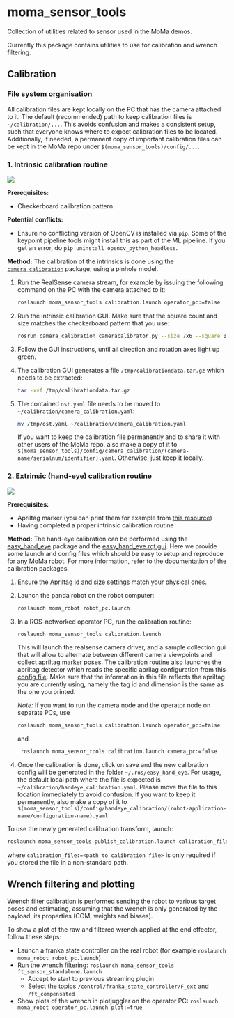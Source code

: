 # moma_sensor_tools

Collection of utilities related to sensor used in the MoMa demos.


Currently this package contains utilities to use for calibration and wrench filtering.

## Calibration

### File system organisation

All calibration files are kept locally on the PC that has the camera attached to it. The default (recommended) path to keep calibration files is `~/calibration/...`. This avoids confusion and makes a consistent setup, such that everyone knows where to expect calibration files to be located. Additionally, if needed, a permanent copy of important calibration files can be kept in the MoMa repo under `$(moma_sensor_tools)/config/...`.

### 1. Intrinsic calibration routine

![](https://i.ytimg.com/vi/yAYqt3RpT6c/maxresdefault.jpg)

**Prerequisites:**
- Checkerboard calibration pattern

**Potential conflicts:**
- Ensure no conflicting version of OpenCV is installed via `pip`. Some of the keypoint pipeline tools might install this as part of the ML pipeline. If you get an error, do `pip uninstall opencv_python_headless`.

**Method:**
The calibration of the intrinsics is done using the [`camera_calibration`](http://wiki.ros.org/camera_calibration) package, using a pinhole model.

1. Run the RealSense camera stream, for example by issuing the following command on the PC with the camera attached to it:
   ```bash
   roslaunch moma_sensor_tools calibration.launch operator_pc:=false
   ```
2. Run the intrinsic calibration GUI. Make sure that the square count and size matches the checkerboard pattern that you use:
   ```bash
   rosrun camera_calibration cameracalibrator.py --size 7x6 --square 0.07 image:=/hand_eye/color/image_raw camera:=/hand_eye/color --no-service-check
   ```
3. Follow the GUI instructions, until all direction and rotation axes light up green.
4. The calibration GUI generates a file `/tmp/calibrationdata.tar.gz` which needs to be extracted:
   ```bash
   tar -xvf /tmp/calibrationdata.tar.gz
   ```

5. The contained `ost.yaml` file needs to be moved to `~/calibration/camera_calibration.yaml`:
   ```bash
   mv /tmp/ost.yaml ~/calibration/camera_calibration.yaml
   ```
   If you want to keep the calibration file permanently and to share it with other users of the MoMa repo, also make a copy of it to `$(moma_sensor_tools)/config/camera_calibration/(camera-name/serialnum/identifier).yaml`. Otherwise, just keep it locally.

### 2. Extrinsic (hand-eye) calibration routine

![](https://github.com/IFL-CAMP/easy_handeye/raw/master/docs/img/eye_on_hand_aruco_pic.png)

**Prerequisites:**
- Apriltag marker (you can print them for example from [this resource](resources/apriltags_36h11_1-50.pdf))
- Having completed a proper intrinsic calibration routine

**Method:**
The hand-eye calibration can be performed using the [easy_hand_eye](https://github.com/IFL-CAMP/easy_handeye) package and the [easy_hand_eye rqt gui](https://github.com/IFL-CAMP/easy_handeye/tree/master/rqt_easy_handeye). Here we provide some launch and config files which should be easy to setup and reproduce for any MoMa robot. For more information, refer to the documentation of the calibration packages.  

1. Ensure the [Apriltag id and size settings](config/handeye_calibration/apriltags.yaml) match your physical ones.
2. Launch the panda robot on the robot computer:
    ```bash
    roslaunch moma_robot robot_pc.launch
    ```
3. In a ROS-networked operator PC, run the calibration routine:
    ```bash
    roslaunch moma_sensor_tools calibration.launch 
    ```
    This will launch the realsense camera driver, and a sample collection gui that will allow to alternate between different camera viewpoints and collect apriltag marker poses. The calibration routine also launches the apriltag detector which reads the specific aprilag configuration from this [config file](config/handeye_calibration/apriltags.yaml). Make sure that the information in this file reflects the apriltag you are currently using, namely the tag id and dimension is the same as the one you printed.

    *Note:* If you want to run the camera node and the operator node on separate PCs, use
    ```bash
    roslaunch moma_sensor_tools calibration.launch operator_pc:=false
    ```
   and
   ```bash
    roslaunch moma_sensor_tools calibration.launch camera_pc:=false
    ```
4. Once the calibration is done, click on save and the new calibration config will be generated in the folder `~/.ros/easy_hand_eye`. For usage, the default local path where the file is expected is `~/calibration/handeye_calibration.yaml`. Please move the file to this location immediately to avoid confusion. If you want to keep it permanently, also make a copy of it to `$(moma_sensor_tools)/config/handeye_calibration/(robot-application-name/configuration-name).yaml`.

To use the newly generated calibration transform, launch:
```bash
roslaunch moma_sensor_tools publish_calibration.launch calibration_file:=<path to calibration file>
```

where `calibration_file:=<path to calibration file>` is only required if you stored the file in a non-standard path.


## Wrench filtering and plotting

Wrench filter calibration is performed sending the robot to various target poses and estimating, assuming that the wrench is only generated by the payload, its properties (COM, weights and biases).

To show a plot of the raw and filtered wrench applied at the end effector, follow these steps:
- Launch a franka state controller on the real robot (for example `roslaunch moma_robot robot_pc.launch`)
- Run the wrench filtering: `roslaunch moma_sensor_tools ft_sensor_standalone.launch`
  - Accept to start to previous streaming plugin
  - Select the topics `/control/franka_state_controller/F_ext` and `/ft_compensated`
- Show plots of the wrench in plotjuggler on the operator PC: `roslaunch moma_robot operator_pc.launch plot:=true`
